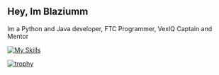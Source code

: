 **Hey, Im Blaziumm**
-
Im a Python and Java developer, FTC Programmer, VexIQ Captain and Mentor 

[![My Skills](https://skillicons.dev/icons?i=java,ae,androidstudio,cs,discord,docker,git,github,gitlab,ps,py,raspberrypi,vscode)](https://skillicons.dev)

[![trophy](https://github-profile-trophy.vercel.app/?username=Blaziumm)](https://github.com/ryo-ma/github-profile-trophy)
